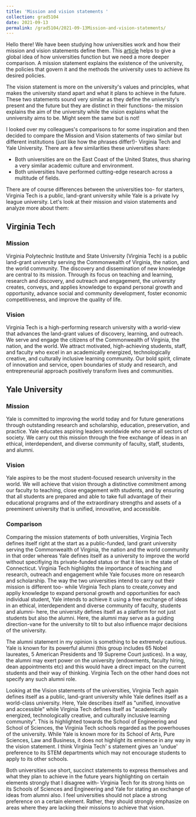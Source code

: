 ```yaml
---
title: 'Mission and vision statements '
collection: grad5104
date: 2021-09-13
permalink: /grad5104/2021-09-13Mission-and-vision-statements/
---
```


Hello there!
We have been studying how universities work and how their mission and vision statements define them. This [article](https://blogs.lse.ac.uk/impactofsocialsciences/2017/12/20/what-do-universities-want-to-be-a-content-analysis-of-mission-and-vision-statements-worldwide/) helps to give a global idea of how universities function but we need a more deeper comparison. A mission statement explains the existence of the university, the policies that govern it and the methods the university uses to achieve its desired policies. 

The vision statement is more on the university's values and principles, what makes the university stand apart and what it plans to achieve in the future. These two statements sound very similar as they define the university's present and the future but they are distinct in their functions- the mission explains the aim of the university while the vision explains what the unniversity aims to be. Might seem the same but is not!

I looked over my colleagues's comparisons to for some inspiration and then decided to compare the Mission and Vision statements of two similar but different institutions (just like how the phrases differ!)- Virginia Tech and Yale University.
There are a few similarities these universities share:
- Both universities are on the East Coast of the United States, thus sharing a very similar academic culture and environment.
- Both universities have performed cutting-edge research across a multitude of fields. 

There are of course differences between the universities too- for starters, Virginia Tech is a public, land-grant university while Yale is a private Ivy league university.
Let's look at their mission and vision statements and analyze more about them:

## Virginia Tech
### Mission

Virginia Polytechnic Institute and State University (Virginia Tech) is a public land-grant university serving the Commonwealth of Virginia, the nation, and the world community. The discovery and dissemination of new knowledge are central to its mission. Through its focus on teaching and learning, research and discovery, and outreach and engagement, the university creates, conveys, and applies knowledge to expand personal growth and opportunity, advance social and community development, foster economic competitiveness, and improve the quality of life.

### Vision

Virginia Tech is a high-performing research university with a world-view that advances the land-grant values of discovery, learning, and outreach. We serve and engage the citizens of the Commonwealth of Virginia, the nation, and the world. We attract motivated, high-achieving students, staff, and faculty who excel in an academically energized, technologically creative, and culturally inclusive learning community. Our bold spirit, climate of innovation and service, open boundaries of study and research, and entrepreneurial approach positively transform lives and communities.

## Yale University
### Mission

Yale is committed to improving the world today and for future generations through outstanding research and scholarship, education, preservation, and practice. Yale educates aspiring leaders worldwide who serve all sectors of society. We carry out this mission through the free exchange of ideas in an ethical, interdependent, and diverse community of faculty, staff, students, and alumni.

### Vision

Yale aspires to be the most student-focused research university in the world.  We will achieve that vision through a distinctive commitment among our faculty to teaching, close engagement with students, and by ensuring that all students are prepared and able to take full advantage of their educational programs and of the extraordinary strengths and assets of a preeminent university that is unified, innovative, and accessible.

### Comparison 

Comparing the mission statements of both universities, Virginia Tech defines itself right at the start as a public-funded, land grant university serving the Commonwealth of Virginia, the nation and the world community in that order whereas Yale defines itself as a university to improve the world without specifiying its private-funded status or that it lies in the state of Connecticut. Virginia Tech highlights the importance of teaching and research, outreach and engagement while Yale focuses more on research and scholarship. The way the two universities intend to carry out their mission is different too- while Virginia Tech  plans to create,convey and appliy knowledge to expand personal growth and opportunities for each individual student, Yale intends to achieve it using a free exchange of ideas in an ethical, interdependent and diverse community of faculty, students and alumni- here, the university defines itself as a platform for not just students but also the alumni. Here, the alumni may serve as a guiding direction-vane for the university to tilt to but also influence major decisions of the university. 

The alumni statement in my opinion is something to be extremely cautious. Yale is known for its powerful alumni (this group includes 65 Nobel laureates, 5 American Presidents and 19 Supreme Court justices). In a way, the alumni may exert power on the university (endowments, faculty hiring, dean appointments etc) and this would have a direct impact on the current students and their way of thinking. Virginia Tech on the other hand does not specify any such alumni role. 

Looking at the Vision statements of the universities, Virginia Tech again defines itself as a public, land-grant university while Yale defines itself as a world-class university. Here, Yale describes itself as "unified, innovative and accessible" while Virginia Tech defines itself as "academically energized, technologically creative, and culturally inclusive learning community". This is highlighted towards the School of Engineering and School of Sciences, the Virginia Tech schools regarded as the powerhouses of the university. While Yale is known more for its School of Arts, Pure Sciences, Law and Business, it does not highlight its eminence in any way in the vision statement. I think  Virginia Tech' s statement gives an 'undue' preference to its STEM departments which may not encourage students to apply to its other schools.  

Both universities use short, succinct statements to express themselves and what they plan to achieve in the future years highlighting on certain elements strongly that I disagree with-  Virginia Tech for its strong hints on its Schools of Sciences and Engineering and Yale for stating an exchange of ideas from alumni also. I feel universities should not place a strong preference on a certain element. Rather, they should strongly emphasize on areas where they are lacking their missions to achieve that vision.
